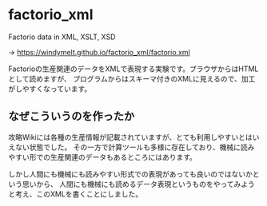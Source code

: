 # factorio_xml
Factorio data in XML, XSLT, XSD

→ https://windymelt.github.io/factorio_xml/factorio.xml

Factorioの生産関連のデータをXMLで表現する実験です。ブラウザからはHTMLとして読めますが、
プログラムからはスキーマ付きのXMLに見えるので、加工がしやすくなっています。

## なぜこういうのを作ったか

攻略Wikiには各種の生産情報が記載されていますが、とても利用しやすいとはいえない状態でした。
その一方で計算ツールも多様に存在しており、機械に読みやすい形での生産関連のデータもあるところにはあります。

しかし人間にも機械にも読みやすい形式での表現があっても良いのではないかという思いから、
人間にも機械にも読めるデータ表現というものをやってみようと考え、このXMLを書くことにしました。
